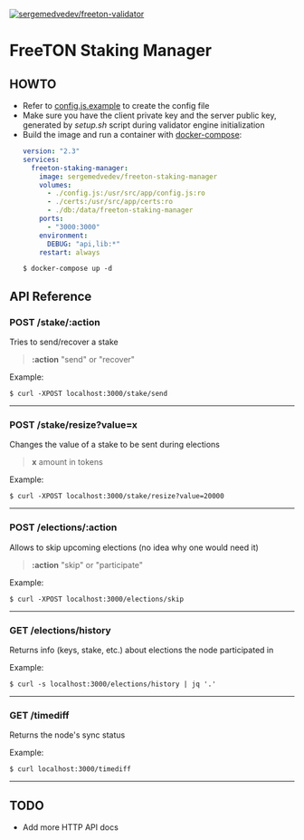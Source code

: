 [![sergemedvedev/freeton-validator](https://img.shields.io/docker/cloud/build/sergemedvedev/freeton-staking-manager.svg)](https://hub.docker.com/r/sergemedvedev/freeton-staking-manager)

# FreeTON Staking Manager

## HOWTO

- Refer to [config.js.example](config.js.example) to create the config file
- Make sure you have the client private key and the server public key, generated by _setup.sh_ script during validator engine initialization
- Build the image and run a container with [docker-compose](docker-compose.yml):
    ```yaml
    version: "2.3"
    services:
      freeton-staking-manager:
        image: sergemedvedev/freeton-staking-manager
        volumes:
          - ./config.js:/usr/src/app/config.js:ro
          - ./certs:/usr/src/app/certs:ro
          - ./db:/data/freeton-staking-manager
        ports:
          - "3000:3000"
        environment:
          DEBUG: "api,lib:*"
        restart: always
    ```
    ```console
    $ docker-compose up -d
    ```

## API Reference

### POST /stake/:action
Tries to send/recover a stake

> __:action__ "send" or "recover"

Example:
```console
$ curl -XPOST localhost:3000/stake/send
```
---

### POST /stake/resize?value=x
Changes the value of a stake to be sent during elections

> __x__ amount in tokens

Example:
```console
$ curl -XPOST localhost:3000/stake/resize?value=20000
```
---

### POST /elections/:action
Allows to skip upcoming elections (no idea why one would need it)

> __:action__ "skip" or "participate"

Example:
```console
$ curl -XPOST localhost:3000/elections/skip
```
---

### GET /elections/history
Returns info (keys, stake, etc.) about elections the node participated in

Example:
```console
$ curl -s localhost:3000/elections/history | jq '.'
```
---

### GET /timediff
Returns the node's sync status

Example:
```console
$ curl localhost:3000/timediff
```
---

## TODO

- Add more HTTP API docs
